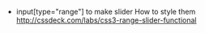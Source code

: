 * input[type="range"] to make slider 
How to style them   
http://cssdeck.com/labs/css3-range-slider-functional